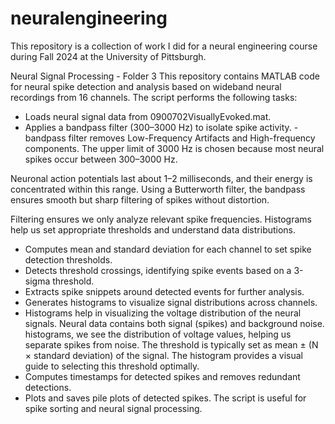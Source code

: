 # neuralengineering

This repository is a collection of work I did for a neural engineering course during Fall 2024 at the University of Pittsburgh. 

Neural Signal Processing - Folder 3
This repository contains MATLAB code for neural spike detection and analysis based on wideband neural recordings from 16 channels. The script performs the following tasks:
 - Loads neural signal data from 0900702VisuallyEvoked.mat.
- Applies a bandpass filter (300–3000 Hz) to isolate spike activity.
        - bandpass filter removes Low-Frequency Artifacts and High-frequency components. The upper limit of 3000 Hz is chosen because most neural spikes occur between 300–3000 Hz.
  
Neuronal action potentials last about 1–2 milliseconds, and their energy is concentrated within this range.
Using a Butterworth filter, the bandpass ensures smooth but sharp filtering of spikes without distortion.


Filtering ensures we only analyze relevant spike frequencies.
Histograms help us set appropriate thresholds and understand data distributions.
- Computes mean and standard deviation for each channel to set spike detection thresholds.
- Detects threshold crossings, identifying spike events based on a 3-sigma threshold.
- Extracts spike snippets around detected events for further analysis.
- Generates histograms to visualize signal distributions across channels.
- Histograms help in visualizing the voltage distribution of the neural signals. Neural data contains both signal (spikes) and background noise. histograms, we see the distribution of voltage values, helping us separate spikes from noise. The threshold is typically set as mean ± (N × standard deviation) of the signal.
The histogram provides a visual guide to selecting this threshold optimally.
- Computes timestamps for detected spikes and removes redundant detections.
- Plots and saves pile plots of detected spikes.
The script is useful for spike sorting and neural signal processing. 
